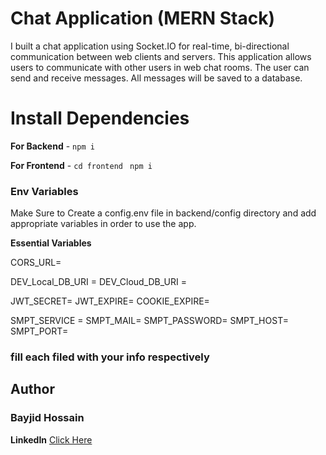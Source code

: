 # Chat Application (MERN Stack)

  I built a chat application using Socket.IO for real-time, bi-directional communication between 
  web clients and servers. This application allows users to communicate with other users in web 
  chat rooms. The user can send and receive messages. All messages will be saved to a database.

# Install Dependencies
 
**For Backend** - `npm i`

**For Frontend** - `cd frontend` ` npm i`

### Env Variables

Make Sure to Create a config.env file in backend/config directory and add appropriate variables in order to use the app.

**Essential Variables**

CORS_URL=

DEV_Local_DB_URI =
DEV_Cloud_DB_URI =

JWT_SECRET=
JWT_EXPIRE=
COOKIE_EXPIRE=

SMPT_SERVICE =
SMPT_MAIL=
SMPT_PASSWORD=
SMPT_HOST=
SMPT_PORT=

### fill each filed with your info respectively

## Author
### Bayjid Hossain
**LinkedIn** [Click Here](https://www.linkedin.com/in/bayjidhossain/)
